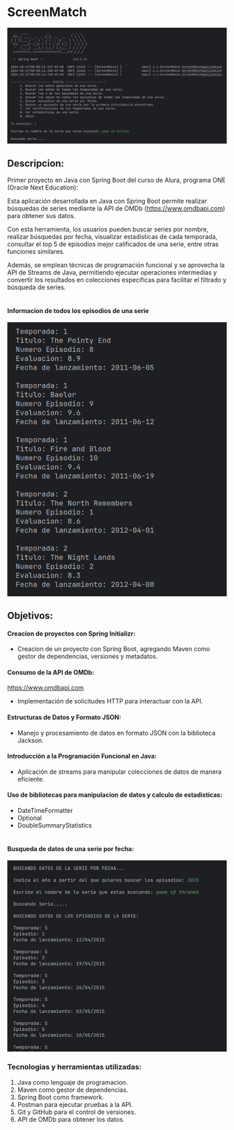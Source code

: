 # ScreenMatch 

![Consultando datos serie](./imagenes/inicio.png)

## Descripcion:
Primer proyecto en Java con Spring Boot del curso de Alura, programa
ONE (Oracle Next Education):

Esta aplicación desarrollada en Java con Spring Boot permite realizar búsquedas 
de series mediante la API de OMDb (https://www.omdbapi.com) para obtener sus datos. 

Con esta herramienta, los usuarios pueden buscar series por nombre, realizar búsquedas por fecha, 
visualizar estadísticas de cada temporada, consultar el top 5 de episodios 
mejor calificados de una serie, entre otras funciones similares. 

Además, se emplean técnicas de programación funcional y se aprovecha la API de Streams de Java, 
permitiendo ejecutar operaciones intermedias y convertir los resultados en 
colecciones específicas para facilitar el filtrado y búsqueda de series.
<br><br>

#### Informacion de todos los episodios de una serie
![Informacion Episodios](./imagenes/episodiosSerie.png)

## Objetivos:

#### Creacion de proyectos con Spring Initializr:
- Creacion de un proyecto con Spring Boot, agregando Maven como gestor de
dependencias, versiones y metadatos.

#### Consumo de la API de OMDb: 
https://www.omdbapi.com
- Implementación de solicitudes HTTP para interactuar con la API.

#### Estructuras de Datos y Formato JSON: 
- Manejo y procesamiento de datos en formato JSON con la biblioteca Jackson.

#### Introducción a la Programación Funcional en Java: 
- Aplicación de streams para manipular colecciones de datos de manera eficiente.

#### Uso de bibliotecas para manipulacion de datos y calculo de estadisticas:
- DateTimeFormatter
- Optional
- DoubleSummaryStatistics
<br><br>

#### Busqueda de datos de una serie por fecha:
![Busqueda por fecha](./imagenes/busquedaPorFecha.png)

### Tecnologias y herramientas utilizadas:
1. Java como lenguaje de programacion.
2. Maven como gestor de dependencias.
3. Spring Boot como framework.
4. Postman para ejecutar pruebas a la API.
5. Git y GitHub para el control de versiones.
6. API de OMDb para obtener los datos.